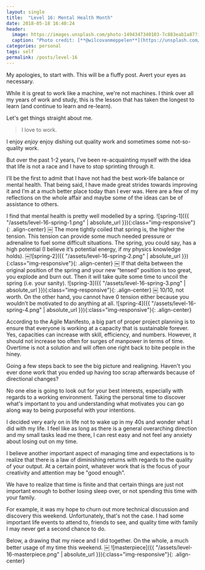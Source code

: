 ```yaml
---
layout: single
title:  "Level 16: Mental Health Month"
date: 2018-05-18 16:40:24
header:
  image: https://images.unsplash.com/photo-1494347340103-7c883eab1a87?ixlib=rb-0.3.5&ixid=eyJhcHBfaWQiOjEyMDd9&s=827ad97c3792be3e5486429dd2c8b92f&auto=format&fit=crop&w=2376&q=80
  caption: "Photo credit: [**@wilcovanmeppelen**](https://unsplash.com/@wilcovanmeppelen)"
categories: personal
tags: self
permalink: /posts/level-16
---
```


My apologies, to start with. This will be a fluffy post. Avert your eyes as necessary.

While it is great to work like a machine, we're not machines. I think over all my years of work and study, this is the lesson that has taken the longest to learn (and continue to learn and re-learn). 

Let's get things straight about me.

> I love to work.

I enjoy *enjoy* enjoy dishing out quality work and sometimes some not-so-quality work. 

But over the past 1-2 years, I've been re-acquainting myself with the idea that life is not a race and I have to stop sprinting through it.

I’ll be the first to admit that I have not had the best work-life balance or mental health. That being said, I have made great strides towards improving it and I’m at a much better place today than I ever was. Here are a few of my reflections on the whole affair and maybe some of the ideas can be of assistance to others.

I find that mental health is pretty well modelled by a spring.
![spring-1]({{ "/assets/level-16-spring-1.png" | absolute_url }}){:class="img-responsive"}{: .align-center}
￼
The more tightly coiled that spring is, the higher the tension. This tension can provide some much needed pressure or adrenaline to fuel some difficult situations. The spring, you could say, has a high potential (I believe it’s potential energy, if my physics knowledge holds).
￼![spring-2]({{ "/assets/level-16-spring-2.png" | absolute_url }}){:class="img-responsive"}{: .align-center}
￼
If that delta between the original position of the spring and your new “tensed” position is too great, you explode and burn out. Then it will take quite some time to uncoil the spring (i.e. your sanity).
![spring-3]({{ "/assets/level-16-spring-3.png" | absolute_url }}){:class="img-responsive"}{: .align-center}
￼
10/10, not worth. On the other hand, you cannot have 0 tension either because you wouldn’t be motivated to do anything at all.
![spring-4]({{ "/assets/level-16-spring-4.png" | absolute_url }}){:class="img-responsive"}{: .align-center}

According to the Agile Manifesto, a big part of proper project planning is to ensure that everyone is working at a capacity that is sustainable forever. Yes, capacities can increase with skill, efficiency, and numbers. However, it should not increase too often for surges of manpower in terms of time. Overtime is not a solution and will often one right back to bite people in the hiney.

Going a few steps back to see the big picture and realigning.
Haven't you ever done work that you ended up having too scrap afterwards because of directional changes?

No one else is going to look out for your best interests, especially with regards to a working environment. Taking the personal time to discover what's important to you and understanding what motivates you can go along way to being purposeful with your intentions.

I decided very early on in life not to wake up in my 40s and wonder what I did with my life. I feel like as long as there is a general overarching direction and my small tasks lead me there, I can rest easy and not feel any anxiety about losing out on my time.

I believe another important aspect of managing time and expectations is to realize that there is a law of diminishing returns with regards to the quality of your output. At a certain point, whatever work that is the focus of your creativity and attention may be "good enough".

We have to realize that time is finite and that certain things are just not important enough to bother losing sleep over, or not spending this time with your family.

For example, it was my hope to churn out more technical discussion and discovery this weekend. Unfortunately, that's not the case. I had some important life events to attend to, friends to see, and quality time with family I may never get a second chance to do.

Below, a drawing that my niece and I did together. On the whole, a much better usage of my time this weekend.
￼
​![masterpiece]({{ "/assets/level-16-masterpiece.png" | absolute_url }}){:class="img-responsive"}{: .align-center}